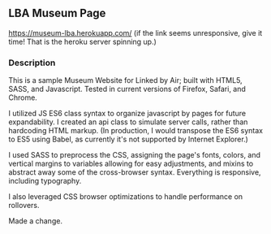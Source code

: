 ## LBA Museum Page
<a href="https://museum-lba.herokuapp.com/">https://museum-lba.herokuapp.com/</a> (if the link seems unresponsive, give it time! That is the heroku server spinning up.)


### Description
This is a sample Museum Website for Linked by Air; built with HTML5, SASS, and Javascript. Tested in current versions of Firefox, Safari, and Chrome.

I utilized JS ES6 class syntax to organize javascript by pages for future expandability. I created an api class to simulate server calls, rather than hardcoding HTML markup. (In production, I would transpose the ES6 syntax to ES5 using Babel, as currently it's not supported by Internet Explorer.)

I used SASS to preprocess the CSS, assigning the page's fonts, colors, and vertical margins to variables allowing for easy adjustments, and mixins to abstract away some of the cross-browser syntax. Everything is responsive, including typography.

I also leveraged CSS browser optimizations to handle performance on rollovers.


Made a change.
